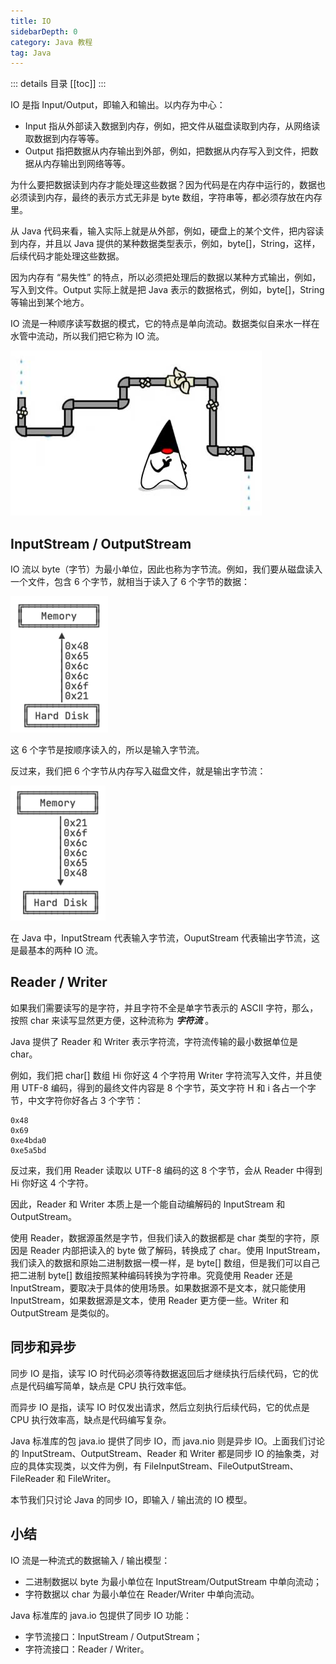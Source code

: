 ```yaml
---
title: IO
sidebarDepth: 0
category: Java 教程
tag: Java
---
```


::: details 目录
[[toc]]
:::

IO 是指 Input/Output，即输入和输出。以内存为中心：

- Input 指从外部读入数据到内存，例如，把文件从磁盘读取到内存，从网络读取数据到内存等等。
- Output 指把数据从内存输出到外部，例如，把数据从内存写入到文件，把数据从内存输出到网络等等。

为什么要把数据读到内存才能处理这些数据？因为代码是在内存中运行的，数据也必须读到内存，最终的表示方式无非是 byte 数组，字符串等，都必须存放在内存里。

从 Java 代码来看，输入实际上就是从外部，例如，硬盘上的某个文件，把内容读到内存，并且以 Java 提供的某种数据类型表示，例如，byte[]，String，这样，后续代码才能处理这些数据。

因为内存有 “易失性” 的特点，所以必须把处理后的数据以某种方式输出，例如，写入到文件。Output 实际上就是把 Java 表示的数据格式，例如，byte[]，String 等输出到某个地方。

IO 流是一种顺序读写数据的模式，它的特点是单向流动。数据类似自来水一样在水管中流动，所以我们把它称为 IO 流。

![20221123100417](assets/20221123100417.png)


## InputStream / OutputStream

IO 流以 byte（字节）为最小单位，因此也称为字节流。例如，我们要从磁盘读入一个文件，包含 6 个字节，就相当于读入了 6 个字节的数据：

![20221123100441](assets/20221123100441.png)

这 6 个字节是按顺序读入的，所以是输入字节流。

反过来，我们把 6 个字节从内存写入磁盘文件，就是输出字节流：

![20221123100507](assets/20221123100507.png)

在 Java 中，InputStream 代表输入字节流，OuputStream 代表输出字节流，这是最基本的两种 IO 流。



## Reader / Writer

如果我们需要读写的是字符，并且字符不全是单字节表示的 ASCII 字符，那么，按照 char 来读写显然更方便，这种流称为 ***字符流*** 。

Java 提供了 Reader 和 Writer 表示字符流，字符流传输的最小数据单位是 char。

例如，我们把 char[] 数组 Hi 你好这 4 个字符用 Writer 字符流写入文件，并且使用 UTF-8 编码，得到的最终文件内容是 8 个字节，英文字符 H 和 i 各占一个字节，中文字符你好各占 3 个字节：


```
0x48
0x69
0xe4bda0
0xe5a5bd
```

反过来，我们用 Reader 读取以 UTF-8 编码的这 8 个字节，会从 Reader 中得到 Hi 你好这 4 个字符。

因此，Reader 和 Writer 本质上是一个能自动编解码的 InputStream 和 OutputStream。

使用 Reader，数据源虽然是字节，但我们读入的数据都是 char 类型的字符，原因是 Reader 内部把读入的 byte 做了解码，转换成了 char。使用 InputStream，我们读入的数据和原始二进制数据一模一样，是 byte[] 数组，但是我们可以自己把二进制 byte[] 数组按照某种编码转换为字符串。究竟使用 Reader 还是 InputStream，要取决于具体的使用场景。如果数据源不是文本，就只能使用 InputStream，如果数据源是文本，使用 Reader 更方便一些。Writer 和 OutputStream 是类似的。



## 同步和异步

同步 IO 是指，读写 IO 时代码必须等待数据返回后才继续执行后续代码，它的优点是代码编写简单，缺点是 CPU 执行效率低。

而异步 IO 是指，读写 IO 时仅发出请求，然后立刻执行后续代码，它的优点是 CPU 执行效率高，缺点是代码编写复杂。

Java 标准库的包 java.io 提供了同步 IO，而 java.nio 则是异步 IO。上面我们讨论的 InputStream、OutputStream、Reader 和 Writer 都是同步 IO 的抽象类，对应的具体实现类，以文件为例，有 FileInputStream、FileOutputStream、FileReader 和 FileWriter。

本节我们只讨论 Java 的同步 IO，即输入 / 输出流的 IO 模型。



## 小结

IO 流是一种流式的数据输入 / 输出模型：

- 二进制数据以 byte 为最小单位在 InputStream/OutputStream 中单向流动；
- 字符数据以 char 为最小单位在 Reader/Writer 中单向流动。

Java 标准库的 java.io 包提供了同步 IO 功能：

- 字节流接口：InputStream / OutputStream；
- 字符流接口：Reader / Writer。

